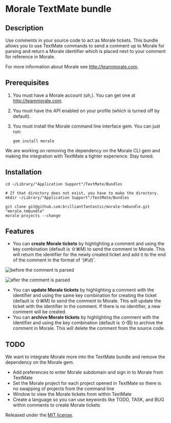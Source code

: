 Morale TextMate bundle
===========

Description
-----------

Use comments in your source code to act as Morale tickets. This bundle allows you to use TextMate commands to send a comment up to Morale for parsing and return a Morale identifier which is placed next to your comment for reference in Morale.

For more information about Morale see <http://teammorale.com>.

Prerequisites
-------------

1. You must have a Morale account (uh,). You can get one at <http://teammorale.com>.
1. You must have the API enabled on your profile (which is turned off by default).
1. You must install the Morale command line interface gem. You can just run:

	`gem install morale`

We are working on removing the dependency on the Morale CLI gem and making the integration with TextMate a tighter experience. Stay tuned.

Installation
-------------

	cd ~/Library/"Application Support"/TextMate/Bundles

	# If that directory does not exist, you have to make the directory.
	mkdir ~/Library/"Application Support"/TextMate/Bundles

	git clone git@github.com:brilliantfantastic/morale-tmbundle.git "morale.tmbundle"
	morale projects --change
	
Features
--------

* You can __create Morale tickets__ by highlighting a comment and using the key combination (default is ⇧⌘M) to send the comment to Morale. This will return the identifier for the newly created ticket and add it to the end of the comment in the format of '(#\d)'.

![before the comment is parsed](https://s3.amazonaws.com/github-morale-tmbundle-screenshots/before-create.jpg "")

![after the comment is parsed](https://s3.amazonaws.com/github-morale-tmbundle-screenshots/after-create.jpg "")

* You can __update Morale tickets__ by highlighting a comment with the identifier and using the same key combination for creating the ticket (default is ⇧⌘M) to send the comment to Morale. This will update the ticket with the identifier in the comment. If there is no identifier, a new comment will be created.
* You can __archive Morale tickets__ by highlighting the comment with the identifier and using the key combination (default is ⇧⌫) to archive the comment in Morale. This will delete the comment from the source code.

TODO
----

We want to integrate Morale more into the TextMate bundle and remove the dependency on the Morale gem.

* Add preferences to enter Morale subdomain and sign in to Morale from TextMate
* Set the Morale project for each project opened in TextMate so there is no swapping of projects from the command line
* Window to view the Morale tickets from within TextMate
* Create a language so you can use keywords like TODO, TASK, and BUG within comments to create Morale tickets

Released under the [MIT license](http://www.opensource.org/licenses/mit-license.php).